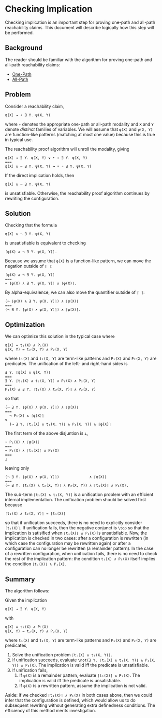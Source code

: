 # Checking Implication

Checking implication is an important step for proving one-path and all-path reachability claims.
This document will describe logically how this step will be performed.

## Background

The reader should be familiar with the algorithm for proving one-path and all-path reachability claims:

- [One-Path](2018-11-08-One-Path-Reachability-Proofs.md)
- [All-Path](2019-03-28-All-Path-Reachability-Proofs.md)

## Problem

Consider a reachability claim,

```
φ(X) → ∘ ∃ Y. ψ(X, Y)
```

where `∘` denotes the appropriate one-path or all-path modality
and `X` and `Y` denote _distinct_ families of variables.
We will assume that `φ(X)` and `ψ(X, Y)` are function-like patterns (matching at most one value)
because this is true in typical use.

The reachability proof algorithm will unroll the modality, giving

```
φ(X) → ∃ Y. ψ(X, Y) ∨ • ∘ ∃ Y. ψ(X, Y)
===
φ(X) ∧ ¬ ∃ Y. ψ(X, Y) → • ∘ ∃ Y. ψ(X, Y)
```

If the direct implication holds, then

```
φ(X) ∧ ¬ ∃ Y. ψ(X, Y)
```

is unsatisfiable.
Otherwise, the reachability proof algorithm continues by rewriting the configuration.

## Solution

Checking that the formula

```
φ(X) ∧ ¬ ∃ Y. ψ(X, Y)
```

is unsatisfiable is equivalent to checking

```
⌈φ(X) ∧ ¬ ∃ Y. ψ(X, Y)⌉.
```

Because we assume that `φ(X)` is a function-like pattern,
we can move the negation outside of `⌈ ⌉`:

```
⌈φ(X) ∧ ¬ ∃ Y. ψ(X, Y)⌉
===
¬ ⌈φ(X) ∧ ∃ Y. ψ(X, Y)⌉ ∧ ⌈φ(X)⌉.
```

By alpha-equivalence, we can also move the quantifier outside of `⌈ ⌉`:

```
(¬ ⌈φ(X) ∧ ∃ Y. ψ(X, Y)⌉) ∧ ⌈φ(X)⌉
===
(¬ ∃ Y. ⌈φ(X) ∧ ψ(X, Y)⌉) ∧ ⌈φ(X)⌉.
```

## Optimization

We can optimize this solution in the typical case where

```
φ(X) = t₁(X) ∧ P₁(X)
ψ(X, Y) = t₂(X, Y) ∧ P₂(X, Y)
```

where `t₁(X)` and `t₂(X, Y)` are term-like patterns
and `P₁(X)` and `P₂(X, Y)` are predicates.
The unification of the left- and right-hand sides is

```
∃ Y. ⌈φ(X) ∧ ψ(X, Y)⌉
===
∃ Y. ⌈t₁(X) ∧ t₂(X, Y)⌉ ∧ P₁(X) ∧ P₂(X, Y)
===
P₁(X) ∧ ∃ Y. ⌈t₁(X) ∧ t₂(X, Y)⌉ ∧ P₂(X, Y)
```

so that

```
(¬ ∃ Y. ⌈φ(X) ∧ ψ(X, Y)⌉) ∧ ⌈φ(X)⌉
===
  ¬ P₁(X) ∧ ⌈φ(X)⌉
∨
  (¬ ∃ Y. ⌈t₁(X) ∧ t₂(X, Y)⌉ ∧ P₂(X, Y)) ∧ ⌈φ(X)⌉
```

The first term of the above disjuntion is `⊥`,

```
¬ P₁(X) ∧ ⌈φ(X)⌉
===
¬ P₁(X) ∧ ⌈t₁(X)⌉ ∧ P₁(X)
===
⊥
```

leaving only

```
(¬ ∃ Y. ⌈φ(X) ∧ ψ(X, Y)⌉)              ∧ ⌈φ(X)⌉
===
(¬ ∃ Y. ⌈t₁(X) ∧ t₂(X, Y)⌉ ∧ P₂(X, Y)) ∧ ⌈t₁(X)⌉ ∧ P₁(X).
```

The sub-term `⌈t₁(X) ∧ t₂(X, Y)⌉` is a unification problem with an efficient internal implementation.
The unification problem should be solved first because

```
⌈t₁(X) ∧ t₂(X, Y)⌉ → ⌈t₁(X)⌉
```

so that if unification succeeds, there is no need to explicitly consider `⌈t₁(X)⌉`.
If unification fails, then the negative conjunct is `\top` so that the implication is satisified when `⌈t₁(X)⌉ ∧ P₁(X)` is unsatisfiable.
Now, the implication is checked in two cases:
after a configuration is rewritten (in which case the configuration may be rewritten again)
or after a configuration can no longer be rewritten (a remainder pattern).
In the case of a rewritten configuration, when unification fails, there is no need to check the rest of the implication pattern:
the condition `t₁(X) ∧ P₁(X)` itself implies the condition `⌈t₁(X)⌉ ∧ P₁(X)`.

## Summary

The algorithm follows:

Given the implication

```
φ(X) → ∃ Y. ψ(X, Y)
```

with

```
φ(X) = t₁(X) ∧ P₁(X)
ψ(X, Y) = t₂(X, Y) ∧ P₂(X, Y)
```

where `t₁(X)` and `t₂(X, Y)` are term-like patterns
and `P₁(X)` and `P₂(X, Y)` are predicates,

1. Solve the unification problem `⌈t₁(X) ∧ t₂(X, Y)⌉`.
2. If unification succeeds, evaluate
   `\not(∃ Y. ⌈t₁(X) ∧ t₂(X, Y)⌉ ∧ P₂(X, Y)) ∧ P₁(X)`.
   The implication is valid iff the predicate is unsatisfiable.
3. If unification fails,
   1. If `φ(X)` is a remainder pattern, evaluate
      `⌈t₁(X)⌉ ∧ P₁(X)`.
      The implication is valid iff the predicate is unsatisfiable.
   2. If `φ(X)` is a rewritten pattern, assume the implication is not valid.

Aside: If we checked `⌈t₁(X)⌉ ∧ P₁(X)` in both cases above, then we could infer that the configuration is defined, which would allow us to do subsequent rewriting without generating extra definedness conditions. The efficiency of this method merits investigation.
